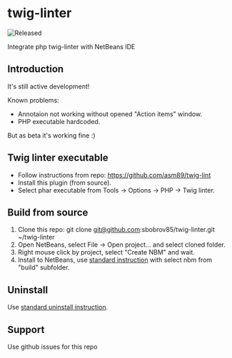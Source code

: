 # twig-linter

![Released](https://img.shields.io/badge/status-development-yellow.svg)

Integrate php twig-linter with NetBeans IDE

## Introduction

It's still active development!

Known problems:
  * Annotaion not working without opened "Action items" window.
  * PHP executable hardcoded.
  
But as beta it's working fine :)

## Twig linter executable

* Follow instructions from repo: https://github.com/asm89/twig-lint
* Install this plugin (from source).
* Select phar executable from Tools -> Options -> PHP -> Twig linter.

## Build from source

1. Clone this repo: git clone git@github.com:sbobrov85/twig-linter.git ~/twig-linter
2. Open NetBeans, select File -> Open project... and select cloned folder.
3. Right mouse click by project, select "Create NBM" and wait.
4. Install to NetBeans, use [standard instruction](http://wiki.netbeans.org/InstallingAPlugin) with select nbm from "build" subfolder.

## Uninstall

Use [standard uninstall instruction](http://wiki.netbeans.org/PluginUninstallation).

## Support

Use github issues for this repo
